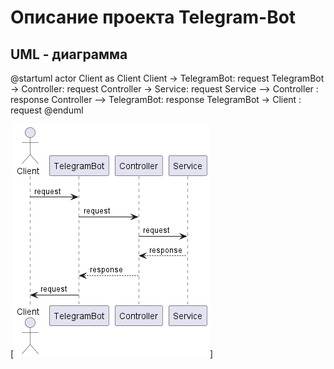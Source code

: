 # Описание проекта Telegram-Bot

## UML - диаграмма

@startuml
actor Client as Client
Client -> TelegramBot: request
TelegramBot -> Controller: request
Controller -> Service: request
Service --> Controller : response
Controller --> TelegramBot: response
TelegramBot -> Client : request
@enduml

[![diagram](uml-diagram.png)]

